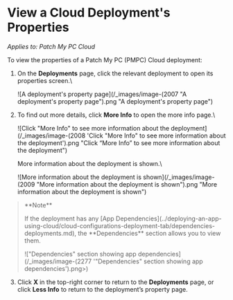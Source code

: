 # View a Cloud Deployment's Properties

_Applies to: Patch My PC Cloud_

To view the properties of a Patch My PC (PMPC) Cloud deployment:

1.  On the **Deployments** page, click the relevant deployment to open its properties screen.\


    ![A deployment's property page](/_images/image-(2007 "A deployment's property page").png "A deployment&#x27;s property page")
2.  To find out more details, click **More Info** to open the more info page.\


    ![Click "More Info" to see more information about the deployment](/_images/image-(2008 'Click "More Info" to see more information about the deployment').png "Click “More Info” to see more information about the deployment")

    More information about the deployment is shown.\


    ![More information about the deployment is shown](/_images/image-(2009 "More information about the deployment is shown").png "More information about the deployment is shown")

<blockquote class="wp-block-quote">
<p>**Note**</p>
<p>If the deployment has any [App Dependencies](../deploying-an-app-using-cloud/cloud-configurations-deployment-tab/dependencies-deployments.md), the **Dependencies** section allows you to view them.</p>
<p>!["Dependencies" section showing app dependencies](/_images/image-(2277 '"Dependencies" section showing app dependencies').png>)</p>
</blockquote>

3. Click **X** in the top-right corner to return to the **Deployments** page, or click **Less Info** to return to the deployment’s property page.
